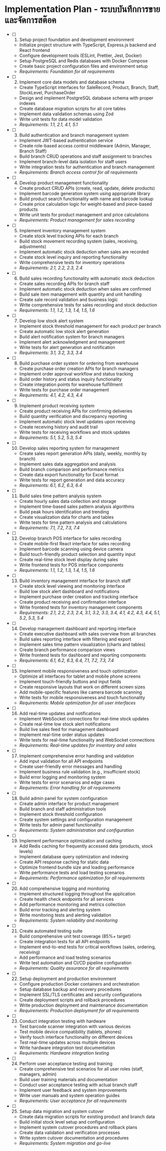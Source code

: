 # Implementation Plan - ระบบบันทึกการขายและจัดการสต๊อค

- [ ] 1. Setup project foundation and development environment
  - Initialize project structure with TypeScript, Express.js backend and React frontend
  - Configure development tools (ESLint, Prettier, Jest, Docker)
  - Setup PostgreSQL and Redis databases with Docker Compose
  - Create basic project configuration files and environment setup
  - _Requirements: Foundation for all requirements_

- [ ] 2. Implement core data models and database schema
  - Create TypeScript interfaces for SaleRecord, Product, Branch, Staff, StockLevel, PurchaseOrder
  - Design and implement PostgreSQL database schema with proper indexes
  - Create database migration scripts for all core tables
  - Implement data validation schemas using Zod
  - Write unit tests for data model validation
  - _Requirements: 1.1, 2.1, 4.1, 5.1_

- [ ] 3. Build authentication and branch management system
  - Implement JWT-based authentication service
  - Create role-based access control middleware (Admin, Manager, Branch Staff)
  - Build branch CRUD operations and staff assignment to branches
  - Implement branch-level data isolation for staff users
  - Write integration tests for authentication and branch management
  - _Requirements: Branch access control for all requirements_

- [ ] 4. Develop product management functionality
  - Create product CRUD APIs (create, read, update, delete products)
  - Implement barcode generation system using appropriate library
  - Build product search functionality with name and barcode lookup
  - Create price calculation logic for weight-based and piece-based products
  - Write unit tests for product management and price calculations
  - _Requirements: Product management for sales recording_

- [ ] 5. Implement inventory management system
  - Create stock level tracking APIs for each branch
  - Build stock movement recording system (sales, receiving, adjustments)
  - Implement automatic stock deduction when sales are recorded
  - Create stock level inquiry and reporting functionality
  - Write comprehensive tests for inventory operations
  - _Requirements: 2.1, 2.2, 2.3, 2.4_

- [ ] 6. Build sales recording functionality with automatic stock deduction
  - Create sales recording APIs for branch staff
  - Implement automatic stock deduction when sales are confirmed
  - Build sale item management with quantity and unit handling
  - Create sale record validation and business logic
  - Write comprehensive tests for sales recording and stock deduction
  - _Requirements: 1.1, 1.2, 1.3, 1.4, 1.5, 1.6_

- [ ] 7. Develop low stock alert system
  - Implement stock threshold management for each product per branch
  - Create automatic low stock alert generation
  - Build alert notification system for branch managers
  - Implement alert acknowledgment and management
  - Write tests for alert generation and notification
  - _Requirements: 3.1, 3.2, 3.3, 3.4_

- [ ] 8. Build purchase order system for ordering from warehouse
  - Create purchase order creation APIs for branch managers
  - Implement order approval workflow and status tracking
  - Build order history and status inquiry functionality
  - Create integration points for warehouse fulfillment
  - Write tests for purchase order management
  - _Requirements: 4.1, 4.2, 4.3, 4.4_

- [ ] 9. Implement product receiving system
  - Create product receiving APIs for confirming deliveries
  - Build quantity verification and discrepancy reporting
  - Implement automatic stock level updates upon receiving
  - Create receiving history and audit trail
  - Write tests for receiving workflows and stock updates
  - _Requirements: 5.1, 5.2, 5.3, 5.4_

- [ ] 10. Develop sales reporting system for management
  - Create sales report generation APIs (daily, weekly, monthly by branch)
  - Implement sales data aggregation and analysis
  - Build branch comparison and performance metrics
  - Create data export functionality for Excel format
  - Write tests for report generation and data accuracy
  - _Requirements: 6.1, 6.2, 6.3, 6.4_

- [ ] 11. Build sales time pattern analysis system
  - Create hourly sales data collection and storage
  - Implement time-based sales pattern analysis algorithms
  - Build peak hours identification and trending
  - Create visualization data for charts and tables
  - Write tests for time pattern analysis and calculations
  - _Requirements: 7.1, 7.2, 7.3, 7.4_

- [ ] 12. Develop branch POS interface for sales recording
  - Create mobile-first React interface for sales recording
  - Implement barcode scanning using device camera
  - Build touch-friendly product selection and quantity input
  - Create real-time stock level display during sales
  - Write frontend tests for POS interface components
  - _Requirements: 1.1, 1.2, 1.3, 1.4, 1.5, 1.6_

- [ ] 13. Build inventory management interface for branch staff
  - Create stock level viewing and monitoring interface
  - Build low stock alert dashboard and notifications
  - Implement purchase order creation and tracking interface
  - Create product receiving and confirmation interface
  - Write frontend tests for inventory management components
  - _Requirements: 2.1, 2.2, 2.3, 2.4, 3.1, 3.2, 3.3, 3.4, 4.1, 4.2, 4.3, 4.4, 5.1, 5.2, 5.3, 5.4_

- [ ] 14. Develop management dashboard and reporting interface
  - Create executive dashboard with sales overview from all branches
  - Build sales reporting interface with filtering and export
  - Implement sales time pattern visualization (charts and tables)
  - Create branch performance comparison views
  - Write frontend tests for dashboard and reporting components
  - _Requirements: 6.1, 6.2, 6.3, 6.4, 7.1, 7.2, 7.3, 7.4_

- [ ] 15. Implement mobile responsiveness and touch optimization
  - Optimize all interfaces for tablet and mobile phone screens
  - Implement touch-friendly buttons and input fields
  - Create responsive layouts that work on different screen sizes
  - Add mobile-specific features like camera barcode scanning
  - Write tests for mobile responsiveness and touch functionality
  - _Requirements: Mobile optimization for all user interfaces_

- [ ] 16. Add real-time updates and notifications
  - Implement WebSocket connections for real-time stock updates
  - Create real-time low stock alert notifications
  - Build live sales feed for management dashboard
  - Implement real-time order status updates
  - Write tests for real-time functionality and WebSocket connections
  - _Requirements: Real-time updates for inventory and sales_

- [ ] 17. Implement comprehensive error handling and validation
  - Add input validation for all API endpoints
  - Create user-friendly error messages and handling
  - Implement business rule validation (e.g., insufficient stock)
  - Build error logging and monitoring system
  - Write tests for error scenarios and edge cases
  - _Requirements: Error handling for all requirements_

- [ ] 18. Build admin panel for system configuration
  - Create admin interface for product management
  - Build branch and staff administration tools
  - Implement stock threshold configuration
  - Create system settings and configuration management
  - Write tests for admin panel functionality
  - _Requirements: System administration and configuration_

- [ ] 19. Implement performance optimization and caching
  - Add Redis caching for frequently accessed data (products, stock levels)
  - Implement database query optimization and indexing
  - Create API response caching for static data
  - Optimize frontend bundle size and loading performance
  - Write performance tests and load testing scenarios
  - _Requirements: Performance optimization for all requirements_

- [ ] 20. Add comprehensive logging and monitoring
  - Implement structured logging throughout the application
  - Create health check endpoints for all services
  - Add performance monitoring and metrics collection
  - Build error tracking and alerting system
  - Write monitoring tests and alerting validation
  - _Requirements: System reliability and monitoring_

- [ ] 21. Create automated testing suite
  - Build comprehensive unit test coverage (85%+ target)
  - Create integration tests for all API endpoints
  - Implement end-to-end tests for critical workflows (sales, ordering, receiving)
  - Add performance and load testing scenarios
  - Write test automation and CI/CD pipeline configuration
  - _Requirements: Quality assurance for all requirements_

- [ ] 22. Setup deployment and production environment
  - Configure production Docker containers and orchestration
  - Setup database backup and recovery procedures
  - Implement SSL/TLS certificates and security configurations
  - Create deployment scripts and rollback procedures
  - Write production deployment and maintenance documentation
  - _Requirements: Production deployment for all requirements_

- [ ] 23. Conduct integration testing with hardware
  - Test barcode scanner integration with various devices
  - Test mobile device compatibility (tablets, phones)
  - Verify touch interface functionality on different devices
  - Test real-time updates across multiple devices
  - Write hardware integration test documentation
  - _Requirements: Hardware integration testing_

- [ ] 24. Perform user acceptance testing and training
  - Create comprehensive test scenarios for all user roles (staff, managers, admin)
  - Build user training materials and documentation
  - Conduct user acceptance testing with actual branch staff
  - Implement user feedback and system improvements
  - Write user manuals and system operation guides
  - _Requirements: User acceptance for all requirements_

- [ ] 25. Setup data migration and system cutover
  - Create data migration scripts for existing product and branch data
  - Build initial stock level setup and configuration
  - Implement system cutover procedures and rollback plans
  - Create data validation and verification processes
  - Write system cutover documentation and procedures
  - _Requirements: System migration and go-live_